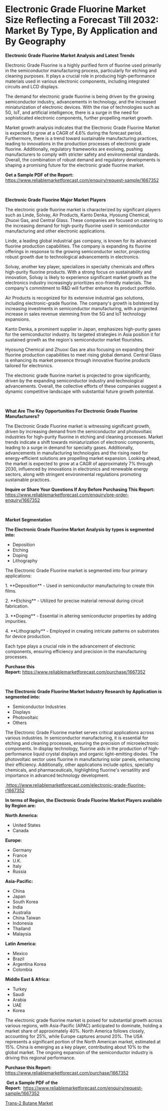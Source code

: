 <p><h1>Electronic Grade Fluorine Market Size Reflecting a Forecast Till 2032: Market By Type, By Application and By Geography</h1></p><p><strong>Electronic Grade Fluorine Market Analysis and Latest Trends</strong></p>
<p><p>Electronic Grade Fluorine is a highly purified form of fluorine used primarily in the semiconductor manufacturing process, particularly for etching and cleaning purposes. It plays a crucial role in producing high-performance materials used in various electronic components, including integrated circuits and LCD displays. </p><p>The demand for electronic grade fluorine is being driven by the growing semiconductor industry, advancements in technology, and the increased miniaturization of electronic devices. With the rise of technologies such as 5G, IoT, and artificial intelligence, there is a surge in the need for sophisticated electronic components, further propelling market growth.</p><p>Market growth analysis indicates that the Electronic Grade Fluorine Market is expected to grow at a CAGR of 4.6% during the forecast period. Furthermore, there is a trend toward sustainable manufacturing practices, leading to innovations in the production processes of electronic grade fluorine. Additionally, regulatory frameworks are evolving, pushing manufacturers to comply with stricter safety and environmental standards. Overall, the combination of robust demand and regulatory developments is shaping a promising future for the electronic grade fluorine market.</p></p>
<p><strong>Get a Sample PDF of the Report:&nbsp;</strong> <a href="https://www.reliablemarketforecast.com/enquiry/request-sample/1667352?utm_campaign=2783&utm_medium=2&utm_source=Github&utm_content=ia&utm_term=02042025&utm_id=electronic-grade-fluorine">https://www.reliablemarketforecast.com/enquiry/request-sample/1667352</a></p>
<p>&nbsp;</p>
<p><strong>Electronic Grade Fluorine Major Market Players</strong></p>
<p><p>The electronic grade fluorine market is characterized by significant players such as Linde, Solvay, Air Products, Kanto Denka, Hyosung Chemical, Zhuoxi Gas, and Central Glass. These companies are focused on catering to the increasing demand for high-purity fluorine used in semiconductor manufacturing and other electronic applications.</p><p>Linde, a leading global industrial gas company, is known for its advanced fluorine production capabilities. The company is expanding its fluorine offerings in response to the growing semiconductor sector, projecting robust growth due to technological advancements in electronics.</p><p>Solvay, another key player, specializes in specialty chemicals and offers high-purity fluorine products. With a strong focus on sustainability and innovation, Solvay is likely to experience significant market growth as the electronics industry increasingly prioritizes eco-friendly materials. The company's commitment to R&D will further enhance its product portfolio.</p><p>Air Products is recognized for its extensive industrial gas solutions, including electronic-grade fluorine. The company's growth is bolstered by increasing investments in semiconductor manufacturing, with a projected increase in sales revenue stemming from the 5G and IoT technology expansions.</p><p>Kanto Denka, a prominent supplier in Japan, emphasizes high-purity gases for the semiconductor industry. Its targeted strategies in Asia position it for sustained growth as the region's semiconductor market flourishes.</p><p>Hyosung Chemical and Zhuoxi Gas are also focusing on expanding their fluorine production capabilities to meet rising global demand. Central Glass is enhancing its market presence through innovative fluorine products tailored for electronics.</p><p>The electronic grade fluorine market is projected to grow significantly, driven by the expanding semiconductor industry and technological advancements. Overall, the collective efforts of these companies suggest a dynamic competitive landscape with substantial future growth potential.</p></p>
<p>&nbsp;</p>
<p><strong>What Are The Key Opportunities For Electronic Grade Fluorine Manufacturers?</strong></p>
<p><p>The Electronic Grade Fluorine market is witnessing significant growth, driven by increasing demand from the semiconductor and photovoltaic industries for high-purity fluorine in etching and cleaning processes. Market trends indicate a shift towards miniaturization of electronic components, leading to a surge in demand for specialty gases. Additionally, advancements in manufacturing technologies and the rising need for energy-efficient solutions are propelling market expansion. Looking ahead, the market is expected to grow at a CAGR of approximately 7% through 2030, influenced by innovations in electronics and renewable energy sectors, along with stringent environmental regulations promoting sustainable practices.</p></p>
<p><strong>Inquire or Share Your Questions If Any Before Purchasing This Report:</strong> <a href="https://www.reliablemarketforecast.com/enquiry/pre-order-enquiry/1667352?utm_campaign=2783&utm_medium=2&utm_source=Github&utm_content=ia&utm_term=02042025&utm_id=electronic-grade-fluorine">https://www.reliablemarketforecast.com/enquiry/pre-order-enquiry/1667352</a></p>
<p>&nbsp;</p>
<p><strong>Market Segmentation</strong></p>
<p><strong>The Electronic Grade Fluorine Market Analysis by types is segmented into:</strong></p>
<p><ul><li>Deposition</li><li>Etching</li><li>Doping</li><li>Lithography</li></ul></p>
<p><p>The Electronic Grade Fluorine market is segmented into four primary applications: </p><p>1. **Deposition** - Used in semiconductor manufacturing to create thin films.</p><p>2. **Etching** - Utilized for precise material removal during circuit fabrication.</p><p>3. **Doping** - Essential in altering semiconductor properties by adding impurities.</p><p>4. **Lithography** - Employed in creating intricate patterns on substrates for device production. </p><p>Each type plays a crucial role in the advancement of electronic components, ensuring efficiency and precision in the manufacturing processes.</p></p>
<p><strong>Purchase this Report:&nbsp;</strong><a href="https://www.reliablemarketforecast.com/purchase/1667352?utm_campaign=2783&utm_medium=2&utm_source=Github&utm_content=ia&utm_term=02042025&utm_id=electronic-grade-fluorine">https://www.reliablemarketforecast.com/purchase/1667352</a></p>
<p>&nbsp;</p>
<p><strong>The Electronic Grade Fluorine Market Industry Research by Application is segmented into:</strong></p>
<p><ul><li>Semiconductor Industries</li><li>Displays</li><li>Photovoltaic</li><li>Others</li></ul></p>
<p><p>The Electronic Grade Fluorine market serves critical applications across various industries. In semiconductor manufacturing, it is essential for etching and cleaning processes, ensuring the precision of microelectronic components. In display technology, fluorine aids in the production of high-performance liquid crystal displays and organic light-emitting diodes. The photovoltaic sector uses fluorine in manufacturing solar panels, enhancing their efficiency. Additionally, other applications include optics, specialty chemicals, and pharmaceuticals, highlighting fluorine's versatility and importance in advanced technology development.</p></p>
<p><a href="https://www.reliablemarketforecast.com/electronic-grade-fluorine-r1667352?utm_campaign=2783&utm_medium=2&utm_source=Github&utm_content=ia&utm_term=02042025&utm_id=electronic-grade-fluorine">&nbsp;https://www.reliablemarketforecast.com/electronic-grade-fluorine-r1667352</a></p>
<p><strong>In terms of Region, the Electronic Grade Fluorine Market Players available by Region are:</strong></p>
<p>
    <p> <strong> North America: </strong>
        <ul>
            <li>United States</li>
            <li>Canada</li>
        </ul>
        </p> 
    <p> <strong> Europe: </strong>
        <ul>
            <li>Germany</li>
            <li>France</li>
            <li>U.K.</li>
            <li>Italy</li>
            <li>Russia</li>
        </ul>
        </p> 
    <p> <strong> Asia-Pacific: </strong>
        <ul>
            <li>China</li>
            <li>Japan</li>
            <li>South Korea</li>
            <li>India</li>
            <li>Australia</li>
            <li>China Taiwan</li>
            <li>Indonesia</li>
            <li>Thailand</li>
            <li>Malaysia</li>
        </ul>
        </p> 
    <p> <strong> Latin America: </strong>
        <ul>
            <li>Mexico</li>
            <li>Brazil</li>
            <li>Argentina Korea</li>
            <li>Colombia</li>
        </ul>
        </p> 
    <p> <strong> Middle East & Africa: </strong>
        <ul>
            <li>Turkey</li>
            <li>Saudi</li>
            <li>Arabia</li>
            <li>UAE</li>
            <li>Korea</li>
        </ul>
    </p>
    </p>
<p><p>The electronic grade fluorine market is poised for substantial growth across various regions, with Asia-Pacific (APAC) anticipated to dominate, holding a market share of approximately 40%. North America follows closely, accounting for 25%, while Europe captures around 20%. The USA represents a significant portion of the North American market, estimated at 15%. China is emerging as a key player, contributing about 10% to the global market. The ongoing expansion of the semiconductor industry is driving this regional performance.</p></p>
<p><strong>Purchase this Report: </strong><a href="https://www.reliablemarketforecast.com/purchase/1667352?utm_campaign=2783&utm_medium=2&utm_source=Github&utm_content=ia&utm_term=02042025&utm_id=electronic-grade-fluorine">https://www.reliablemarketforecast.com/purchase/1667352</a></p>
<p>&nbsp;<strong>Get a Sample PDF of the Report:&nbsp;&nbsp;</strong><a href="https://www.reliablemarketforecast.com/enquiry/request-sample/1667352?utm_campaign=2783&utm_medium=2&utm_source=Github&utm_content=ia&utm_term=02042025&utm_id=electronic-grade-fluorine">https://www.reliablemarketforecast.com/enquiry/request-sample/1667352</a></p>
<p><strong></strong></p>
<p><p><a href="https://github.com/ngozudapshi/Market-Research-Report-List-1/blob/main/trans-2-butane-market.md?utm_campaign=2783&utm_medium=2&utm_source=Github&utm_content=ia&utm_term=02042025&utm_id=electronic-grade-fluorine">Trans-2 Butane Market</a></p></p>
